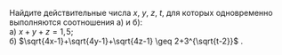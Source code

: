 Найдите действительные числа $x$, $y$, $z$, $t$, для которых одновременно выполняются соотношения а) и б):
<br/>
а) $x+y+z=1,\!5$;
<br/>
б) $\sqrt{4x-1}+\sqrt{4y-1}+\sqrt{4z-1} \geq 2+3^{\sqrt{t-2}}$ .